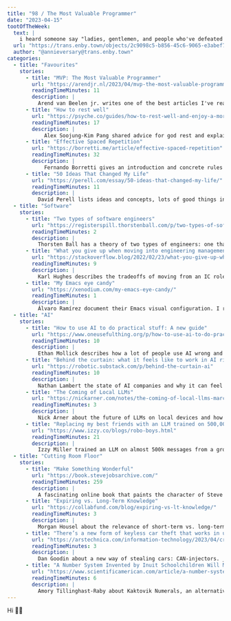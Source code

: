 ```yaml
---
title: "98 / The Most Valuable Programmer"
date: "2023-04-15"
tootOfTheWeek:
  text: |
    i heard someone say "ladies, gentlemen, and people who've defeated gender in hand to hand combat" and i think that's just neat
  url: "https://trans.enby.town/objects/2c9098c5-b856-45c6-9065-e3abef74f019"
  author: "@annieversary@trans.enby.town"
categories:
  - title: "Favourites"
    stories:
      - title: "MVP: The Most Valuable Programmer"
        url: "https://arendjr.nl/2023/04/mvp-the-most-valuable-programmer"
        readingTimeMinutes: 11
        description: |
          Arend van Beelen jr. writes one of the best articles I've read this year, speaking from my heart about the value of code.
      - title: "How to rest well"
        url: "https://psyche.co/guides/how-to-rest-well-and-enjoy-a-more-creative-sustainable-life"
        readingTimeMinutes: 17
        description: |
            Alex Soojung-Kim Pang shared advice for god rest and explains why it's "at essential to a good life, and career, as work".
      - title: "Effective Spaced Repetition"
        url: "https://borretti.me/article/effective-spaced-repetition"
        readingTimeMinutes: 32
        description: |
            Fernando Borretti gives an introduction and concrete rules for doing spaced repetition — I‘ve already found [an Obsidian plug-in](https://github.com/st3v3nmw/obsidian-spaced-repetition) and will start creating cards for some recent [books I‘ve read](https://2023.arne.me/books).
      - title: "50 Ideas That Changed My Life"
        url: "https://perell.com/essay/50-ideas-that-changed-my-life/"
        readingTimeMinutes: 11
        description: |
          David Perell lists ideas and concepts, lots of good things in there.
  - title: "Software"
    stories:
      - title: "Two types of software engineers"
        url: "https://registerspill.thorstenball.com/p/two-types-of-software-engineers"
        readingTimeMinutes: 2
        description: |
          Thorsten Ball has a theory of two types of engineers: one that thinks a problem is easy because it's not technical, the other thinks it's hard because it involves people.
      - title: "What you give up when moving into engineering management"
        url: "https://stackoverflow.blog/2022/02/23/what-you-give-up-when-moving-into-engineering-management/"
        readingTimeMinutes: 9
        description: |
          Karl Hughes describes the tradeoffs of moving from an IC role to a manager.
      - title: "My Emacs eye candy"
        url: "https://xenodium.com/my-emacs-eye-candy/"
        readingTimeMinutes: 1
        description: |
          Álvaro Ramírez document their Emacs visual configuration. I recently switched to Neovim, but this makes me want to give Emacs another shot.
  - title: "AI"
    stories:
      - title: "How to use AI to do practical stuff: A new guide"
        url: "https://www.oneusefulthing.org/p/how-to-use-ai-to-do-practical-stuff"
        readingTimeMinutes: 10
        description: |
          Ethan Mollick describes how a lot of people use AI wrong and shows use cases where it shines.
      - title: "Behind the curtain: what it feels like to work in AI right now"
        url: "https://robotic.substack.com/p/behind-the-curtain-ai"
        readingTimeMinutes: 10
        description: |
          Nathan Lambert the state of AI companies and why it can feel like "the candle that burns bright and short".
      - title: "The Coming of Local LLMs"
        url: "https://nickarner.com/notes/the-coming-of-local-llms-march-23-2023"
        readingTimeMinutes: 3
        description: |
          Nick Arner about the future of LLMs on local devices and how they could be embedded into the OS.
      - title: "Replacing my best friends with an LLM trained on 500,000 group chat messages"
        url: "https://www.izzy.co/blogs/robo-boys.html"
        readingTimeMinutes: 21
        description: |
          Izzy Miller trained an LLM on almost 500k messages from a group chat and build built something replicating the real dynamics.
  - title: "Cutting Room Floor"
    stories:
      - title: "Make Something Wonderful"
        url: "https://book.stevejobsarchive.com/"
        readingTimeMinutes: 259
        description: |
          A fascinating online book that paints the character of Steve Jobs in his own words—through interviews, emails and speeches. _Thanks Jan & Dan!_
      - title: "Expiring vs. Long-Term Knowledge"
        url: "https://collabfund.com/blog/expiring-vs-lt-knowledge/"
        readingTimeMinutes: 3
        description: |
          Morgan Housel about the relevance of short-term vs. long-term knowledge.
      - title: "There’s a new form of keyless car theft that works in under 2 minutes"
        url: "https://arstechnica.com/information-technology/2023/04/crooks-are-stealing-cars-using-previously-unknown-keyless-can-injection-attacks/"
        readingTimeMinutes: 3
        description: |
          Dan Goodin about a new way of stealing cars: CAN-injectors. _Thanks, Lukas!_
      - title: "A Number System Invented by Inuit Schoolchildren Will Make Its Silicon Valley Debut"
        url: "https://www.scientificamerican.com/article/a-number-system-invented-by-inuit-schoolchildren-will-make-its-silicon-valley-debut/"
        readingTimeMinutes: 6
        description: |
          Amory Tillinghast-Raby about Kaktovik Numerals, an alternative to Arabic numbers that was invented by the Inuit.
---
```


Hi ✌🏻
